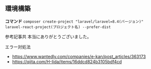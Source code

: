 ## 環境構築

**コマンド**
`composer create-project "laravel/laravel=8.4(バージョン)" laravel-react-project(プロジェクト名) --prefer-dist`

参考記事共
本当にありがとうございました。

エラー対処法

-   https://www.wantedly.com/companies/e-kan/post_articles/363173
-   https://qiita.com/H-Iida/items/16ddcd824b3105bdf4cd
